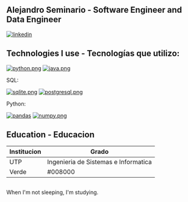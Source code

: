 ## Alejandro Seminario - Software Engineer and Data Engineer

[![linkedin](https://i.postimg.cc/cJj8vdf8/Dise-o-sin-t-tulo-6.png)](https://www.linkedin.com/in/alejandrovalentinoseminariomedina)
## Technologies I use - Tecnologías que utilizo:

[![python.png](https://i.postimg.cc/fyMWLPq9/python.png)](https://postimg.cc/WFfcY5vN)
[![java.png](https://i.postimg.cc/L8J9nLDN/java.png)](https://postimg.cc/G41wfBZy)

SQL:

[![sqlite.png](https://i.postimg.cc/7PXw9mQK/sqlite.png)](https://postimg.cc/dD7btmFC)
[![postgresql.png](https://i.postimg.cc/xdKSzRzy/postgresqp.png)](https://postimg.cc/HJsKGb3V)

Python:

[![pandas](https://i.postimg.cc/x18v8xBh/Pandas-1.png)](https://postimg.cc/w1KybVqQ)
[![numpy.png](https://i.postimg.cc/YCTW9p6L/numpy.png)](https://postimg.cc/21F69NXC)

## Education - Educacion
| Institucion | Grado |
| --- | ---- |
| UTP | Ingenieria de Sistemas e Informatica |
| Verde | #008000 |
##
When I'm not sleeping, I'm studying.
